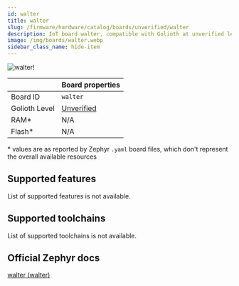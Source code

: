 ```yaml
---
id: walter
title: walter
slug: /firmware/hardware/catalog/boards/unverified/walter
description: IoT board walter, compatible with Golioth at unverified level.
image: /img/boards/walter.webp
sidebar_class_name: hide-item
---
```


[//]: # (This is an auto-generated file, do not edit! Changes to it will be lost upon re-generation)

![walter!](/img/boards/walter.webp "walter")

|                | Board properties     |
| -------------  | -------------------- |
| Board ID       | `walter` |
| Golioth Level  | [Unverified](/firmware/hardware#unverified-boards) |
| RAM*           | N/A |
| Flash*         | N/A |

\* values are as reported by Zephyr `.yaml` board files, which don't represent the overall available resources



## Supported features

List of supported features is not available.

## Supported toolchains

List of supported toolchains is not available.

## Official Zephyr docs

[walter (walter)](https://docs.zephyrproject.org/latest/boards/dptechnics/walter/doc/index.html)
